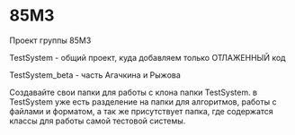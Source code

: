 85M3
====

Проект группы 85M3

TestSystem - общий проект, куда добавляем только ОТЛАЖЕННЫЙ код

TestSystem_beta - часть Агачкина и Рыжова


Создавайте свои папки для работы с клона папки TestSystem. в TestSystem уже есть разделение на папки для алгоритмов, работы с файлами и форматом, а так же присутствует папка, где содержатся классы для работы самой тестовой системы.

